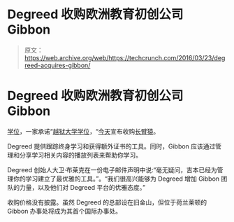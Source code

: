 # Degreed 收购欧洲教育初创公司 Gibbon 

> 原文：<https://web.archive.org/web/https://techcrunch.com/2016/03/23/degreed-acquires-gibbon/>

# Degreed 收购欧洲教育初创公司 Gibbon

[学位](https://web.archive.org/web/20221210003253/https://degreed.com/)，一家承诺“[越狱大学学位](https://web.archive.org/web/20221210003253/https://beta.techcrunch.com/2012/11/18/degreed-wants-to-jailbreak-the-college-degree/)，“[今天](https://web.archive.org/web/20221210003253/http://www.prnewswire.com/news-releases/fueled-by-21mm-in-recent-series-b-funding-degreed-acquires-european-learning-company-gibbon-300240411.html)宣布收购[长臂猿](https://web.archive.org/web/20221210003253/https://gibbon.co/)。

Degreed 提供跟踪终身学习和获得额外证书的工具。同时，Gibbon 应该通过管理和分享学习相关内容的播放列表来帮助你学习。

Degreed 创始人大卫·布莱克在一份电子邮件声明中说:“毫无疑问，吉本已经为管理你的学习建立了最优雅的工具。”。“我们很高兴能够为 Degreed 增加 Gibbon 团队的力量，以及他们对 Degreed 平台的优雅态度。”

收购价格没有披露。虽然 Degreed 的总部设在旧金山，但位于荷兰莱顿的 Gibbon 办事处将成为其首个国际办事处。